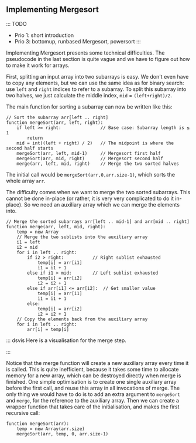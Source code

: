 
## Implementing Mergesort

::: TODO
- Prio 1: short introduction
- Prio 3: bottomup, runbased Mergesort, powersort
:::

Implementing Mergesort presents some technical difficulties.
The pseudocode in the last section is quite vague and we have to figure out how to make it work for arrays.

First, splitting an input array into two subarrays is easy.
We don't even have to copy any elements, but we can use the same idea as for binary search:
use `left` and `right` indices to refer to a subarray.
To split this subarray into two halves, we just calculate the middle index,
`mid` = `(left+right)/2`.

The main function for sorting a subarray can now be written like this:

    // Sort the subarray arr[left .. right]
    function mergeSort(arr, left, right):
        if left >= right:               // Base case: Subarray length is ≤ 1
            return
        mid = int((left + right) / 2)   // The midpoint is where the second half starts
        mergeSort(arr, left, mid-1)     // Mergesort first half
        mergeSort(arr, mid, right)      // Mergesort second half
        merge(arr, left, mid, right)    // Merge the two sorted halves

The initial call would be `mergeSort(arr,0,arr.size-1)`, which sorts the whole array `arr`.

The difficulty comes when we want to merge the two sorted subarrays.
This cannot be done in-place (or rather, it is very very complicated to do it in-place).
So we need an auxiliary array which we can merge the elements into.

    // Merge the sorted subarrays arr[left .. mid-1] and arr[mid .. right]
    function merge(arr, left, mid, right):
        temp = new Array
        // Merge the two sublists into the auxiliary array
        i1 = left
        i2 = mid
        for i in left .. right:
            if i2 > right:           // Right sublist exhausted
                temp[i] = arr[i1]
                i1 = i1 + 1
            else if i1 > mid:        // Left sublist exhausted
                temp[i] = arr[i2]
                i2 = i2 + 1
            else if arr[i1] <= arr[i2]:  // Get smaller value
                temp[i] = arr[i1]
                i1 = i1 + 1
            else:
                temp[i] = arr[i2]
                i2 = i2 + 1
        // Copy the elements back from the auxiliary array
        for i in left .. right:
            arr[i] = temp[i]


::: dsvis
Here is a visualisation for the merge step.

<inlineav id="mergeImplS1CON" src="Sorting/mergeImplS1CON.js" name="Mergesort Implementation Slideshow" links="Sorting/mergeImplS1CON.css"/>
:::

Notice that the merge function will create a new auxiliary array every time it is called.
This is quite inefficient, because it takes some time to allocate memory for a new array, which can be destroyed directly when merge is finished.
One simple optimisation is to create one single auxiliary array before the first call, and reuse this array in all invocations of merge.
The only thing we would have to do is to add an extra argument to `mergeSort` and `merge`, for the reference to the auxiliary array.
Then we can create a wrapper function that takes care of the initialisation, and makes the first recursive call:

    function mergeSort(arr):
        temp = new Array(arr.size)
        mergeSort(arr, temp, 0, arr.size-1)


<!--
### Bottom-up Mergesort

::: TODO
- using lists of lists
- arrays: using run-lengths of 1, 2, 4, 8, ...
:::

### Run-based Mergesort

::: TODO
- "natural" Mergesort in Wikipedia
- find already sorted runs, store run-starts in array
- merge adjacent runs
- Optimisation: decide which runs to merge
- Optimisation: bitonic (alternating ascending and descending runs)
- Example: Timsort
:::

### Powersort

https://www.wild-inter.net/publications/munro-wild-2018
-->

